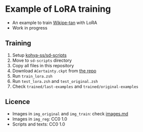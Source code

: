 
# Example of LoRA training

- An example to train [Wikipe-tan](https://en.wikipedia.org/wiki/Wikipedia:Wikipe-tan) with LoRA
- Work in progress

## Training

1. Setup [kohya-ss/sd-scripts](https://github.com/kohya-ss/sd-scripts)
2. Move to ``sd-scripts`` directory
3. Copy all files in this repository
4. Download ``ACertainty.ckpt`` from [the repo](https://huggingface.co/JosephusCheung/ACertainty/blob/main/ACertainty.ckpt)
5. Run ``train_lora.zsh``
6. Run ``test_lora.zsh`` and ``test_original.zsh``
7. Check ``trained/last-examples`` and ``trained/original-examples``

## Licence

- Images in ``img_original`` and ``img_train``: check [images.md](images.md)
- Images in ``img_reg``: CC0 1.0
- Scripts and texts: CC0 1.0
